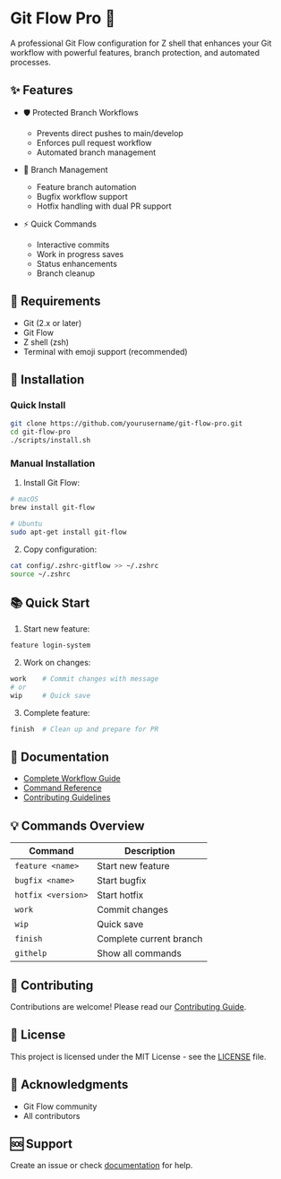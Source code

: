 
# Git Flow Pro 🚀

A professional Git Flow configuration for Z shell that enhances your Git workflow with powerful features, branch protection, and automated processes.

## ✨ Features

- 🛡️ Protected Branch Workflows
  - Prevents direct pushes to main/develop
  - Enforces pull request workflow
  - Automated branch management

- 🌿 Branch Management
  - Feature branch automation
  - Bugfix workflow support
  - Hotfix handling with dual PR support

- ⚡ Quick Commands
  - Interactive commits
  - Work in progress saves
  - Status enhancements
  - Branch cleanup

## 🔧 Requirements

- Git (2.x or later)
- Git Flow
- Z shell (zsh)
- Terminal with emoji support (recommended)

## 🚀 Installation

### Quick Install
```bash
git clone https://github.com/yourusername/git-flow-pro.git
cd git-flow-pro
./scripts/install.sh
```

### Manual Installation
1. Install Git Flow:
```bash
# macOS
brew install git-flow

# Ubuntu
sudo apt-get install git-flow
```

2. Copy configuration:
```bash
cat config/.zshrc-gitflow >> ~/.zshrc
source ~/.zshrc
```

## 📚 Quick Start

1. Start new feature:
```bash
feature login-system
```

2. Work on changes:
```bash
work    # Commit changes with message
# or
wip     # Quick save
```

3. Complete feature:
```bash
finish  # Clean up and prepare for PR
```

## 📖 Documentation

- [Complete Workflow Guide](docs/WORKFLOWS.md)
- [Command Reference](docs/COMMANDS.md)
- [Contributing Guidelines](docs/CONTRIBUTING.md)

## 💡 Commands Overview

| Command            | Description             |
| ------------------ | ----------------------- |
| `feature <name>`   | Start new feature       |
| `bugfix <name>`    | Start bugfix            |
| `hotfix <version>` | Start hotfix            |
| `work`             | Commit changes          |
| `wip`              | Quick save              |
| `finish`           | Complete current branch |
| `githelp`          | Show all commands       |

## 🤝 Contributing

Contributions are welcome! Please read our [Contributing Guide](docs/CONTRIBUTING.md).

## 📜 License

This project is licensed under the MIT License - see the [LICENSE](LICENSE) file.

## 🙏 Acknowledgments

- Git Flow community
- All contributors

## 🆘 Support

Create an issue or check [documentation](docs/) for help.

<!-- 
Would you like me to continue with the other files? I can provide:
1. Installation scripts (install.sh, update.sh)
2. Documentation files (WORKFLOWS.md, COMMANDS.md, CONTRIBUTING.md)
3. GitHub templates (PR template, issue templates)
4. License file

Let me know which part you'd like to see next! -->